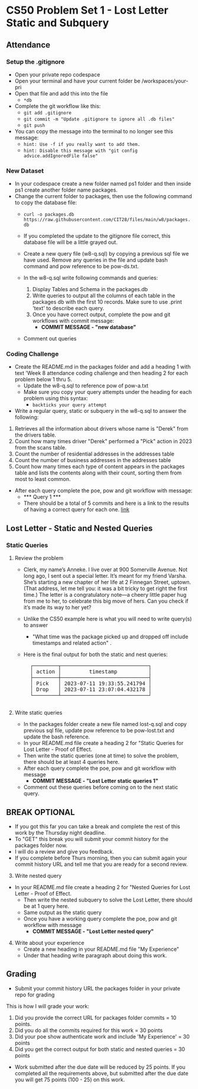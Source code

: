 # CS50 Problem Set 1 - Lost Letter Static and Subquery

## Attendance

### Setup the .gitignore
- Open your private repo codespace
- Open your terminal and have your current folder  be /workspaces/your-pri
- Open that file and add this into the file 
    - ```*db```
- Complete the git workflow like this:
    - ```git add .gitignore```
    - ```git commit -m "Update .gitignore to ignore all .db files"```
    - ```git push```
- You can copy the message into the terminal to no longer see this message:
    - ```hint: Use -f if you really want to add them.```
    - ```hint: Disable this message with "git config advice.addIgnoredFile false"```

###  New Dataset
- In your codespace create a new folder named ps1 folder and then inside ps1 create another folder name packages.
-  Change the current folder to packages, then use the following command to copy the database file:
    - ```curl -o packages.db https://raw.githubusercontent.com/CIT28/files/main/w8/packages.db```
    - If you completed the update to the gitignore file correct, this database file will be a little grayed out.
    - Create a new query file (w8-q.sql) by copying a previous sql file we have used. Remove any queries in the file and update bash command and pow reference to be pow-ds.txt.

    - In the w8-q.sql write following commands and queries:
        1. Display Tables and Schema in the packages.db
        2. Write queries to output all the columns of each table in the packages db with the first 10 records. Make sure to use .print 'text' to describe each query.
        3. Once you have correct output, complete the  pow and git workflows with commit message:
            - **COMMIT MESSAGE - "new database"**
    - Comment out queries

### Coding Challenge
- Create the README.md in the packages folder and add a heading 1 with text 'Week 8 attendance coding challenge and then heading 2 for each problem below 1 thru 5.
    - Update the w8-q.sql to reference pow of pow-a.txt
    - Make sure you copy your query attempts under the heading for each problem using this syntax:
        - ```backticks your query attempt```
- Write a regular query, static or subquery in the w8-q.sql to answer the following:

1. Retrieves all the information about drivers whose name is "Derek" from the drivers table.
2. Count how many times driver "Derek" performed a "Pick" action in 2023 from the scans table.
3. Count the number of residential addresses in the addresses table
4. Count the number of business addresses in the addresses table
5. Count how many times each type of content appears in the packages table and lists the contents along with their count, sorting them from most to least common.
- After each query complete the poe, pow and git workflow with message:
    - *** Query 1 ***
    - There should be a total of 5 commits and here is a link to the results of having a correct query for each one. [link](results.txt)

## Lost Letter - Static and Nested Queries

### Static Queries

1. Review the problem
    - Clerk, my name’s Anneke. I live over at 900 Somerville Avenue. Not long ago, I sent out a special letter. It’s meant for my friend Varsha. She’s starting a new chapter of her life at 2 Finnegan Street, uptown. (That address, let me tell you: it was a bit tricky to get right the first time.) The letter is a congratulatory note—a cheery little paper hug from me to her, to celebrate this big move of hers. Can you check if it’s made its way to her yet?

    - Unlike the CS50 example here is what you will need to write query(s) to answer 
        - "What time was the package picked up and dropped off include timestamps and related action" .  
    - Here is the final output for both the static and nest queries:
        <pre>
        ┌────────┬────────────────────────────┐
        │ action │         timestamp          │
        ├────────┼────────────────────────────┤
        │ Pick   │ 2023-07-11 19:33:55.241794 │
        │ Drop   │ 2023-07-11 23:07:04.432178 │
        └────────┴────────────────────────────┘
        </pre>

2. Write static queries
    - In the packages folder create a new file named lost-q.sql and copy previous sql file, update pow reference to be pow-lost.txt and update the bash reference.
    - In your README.md file create a heading 2 for "Static Queries for Lost Letter - Proof of Effect.  
    -  Then write the static queries (one at time) to solve the problem, there should be at least 4 queries here. 
    - After each query complete the poe, pow and git workflow with message 
        - **COMMIT MESSAGE - "Lost Letter static queries 1"**
    - Comment out these queries before coming on to the next static query.

## BREAK OPTIONAL  
- If you got this far you can take a break and complete the rest of this work by the Thursday night deadline.  
- To "GET" this break you will submit your commit history for the packages folder now.
- I will do a review and give you feedback.
- If you complete before Thurs morning, then you can submit again your commit history URL and tell me that you are ready for a second review. 


3. Write nested query
- In your README.md file create a heading 2 for "Nested Queries for Lost Letter - Proof of Effect.  
    -  Then write the nested subquery  to solve the Lost Letter, there should be at 1 query here. 
    - Same output as the static query
    - Once you have a working query complete the poe, pow and git workflow with message 
        - **COMMIT MESSAGE - "Lost Letter nested query"**



4. Write about your experience
    - Create a new heading in your README.md file "My Experience"
    - Under that heading write paragraph about doing this work.  

## Grading
- Submit your commit history URL the packages folder in your private repo for grading

This is how I will grade your work:
1. Did you provide the correct URL for packages folder commits = 10 points.
2. Did you do all the commits required for this work = 30 points
3. Did your poe show authenticate work and include 'My Experience' =  30 points
4. Did you get the correct output for both static and nested queries = 30 points
- Work submitted after the due date will be reduced by 25 points. If you completed all the requirements above, but submitted after the due date you will get 75 points (100 - 25) on this work. 